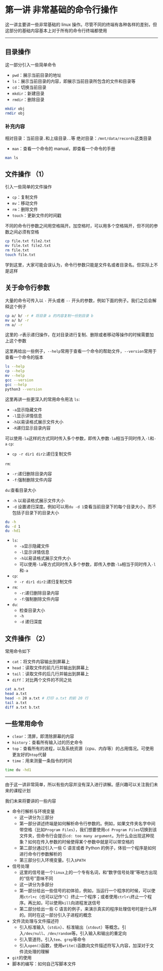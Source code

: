 
# 第一讲 非常基础的命令行操作

这一讲主要讲一些非常基础的 linux 操作。尽管不同的终端有各种各样的差别，但这部分的基础内容基本上对于所有的命令行终端都使用

---

## 目录操作

这一部分引入一些简单命令

- `pwd`：展示当前目录的地址
- `ls`：展示当前目录的内容，即展示当前目录所包含的文件和目录等
- `cd`：切换当前目录
- `mkdir`：新建目录
- `rmdir`：删除目录

```bash
mkdir obj
rmdir obj
```

### 补充内容

相对目录：当前目录`.`和上级目录`..`等
绝对目录：`/mnt/data/records`这类目录

- `man`：查看一个命令的 manual，即查看一个命令的手册

```bash
man ls
```

## 文件操作 （1）

引入一些简单的文件操作

- `cp`：复制文件
- `mv`：移动文件
- `rm`：删除文件
- `touch`：更新文件的时间戳

不同的命令行参数之间用空格隔开。加空格时，可以用多个空格隔开，但不同的参数之间必须有空格

```bash
cp file.txt file2.txt
mv file.txt file2.txt
rm file.txt
touch file.txt
```

学到这里，大家可能会误认为，命令行参数只能是文件名或者目录名。但实际上不是这样

## 关于命令行参数

大量的命令可传入以 `-` 开头或者 `--` 开头的参数，例如下面的例子。我们之后会解释这个例子

```bash
cp a/ b/ -r # 将目录 a 的内容复制一份到目录 b
mv a/ b/ -r
rm a/ -r
```

这里的`-r`表示递归操作，在对目录进行复制、删除或者移动等操作的时候需要加上这个参数

这里再给出一些例子，`--help`常用于查看一个命令的帮助文件，`--version`常用于查看一个命令的版本

```bash
ls --help
cp --help
mv --help
gcc --version
gcc --help
python3 --version
```

这里再讲一些更深入的常用命令用法
`ls`:

- `-a`显示隐藏文件
- `-l`显示详情信息
- `-h`以易读格式展示文件大小
- `-R`递归显示目录内容

可以使用`-la`这样的方式同时传入多个参数，即传入参数`-la`相当于同时传入`-l`和`-a`
`cp`:

- `cp -r dir1 dir2`:递归复制文件

`rm`:

- `-r`:递归删除目录内容
- `-f`:强制删除文件内容

`du`:查看目录大小

- `-h` 以易读格式展示文件大小
- `-d` 设置递归深度。例如可以用`du -d 1`查看当前目录下的每个目录大小，而不包括子目录下的目录大小

```bash
du -h
du -d 1
du -hd1
```

- `ls`:
  - `-a`显示隐藏文件
  - `-l`显示详情信息
  - `-h`以易读格式展示文件大小
  - 可以使用`-la`等方式同时传入多个参数，即传入参数`-la`相当于同时传入`-l`和`-a`
- `cp`:
  - `-r dir1 dir2`:递归复制文件
- `rm`:
  - `-r`:递归删除目录内容
  - `-f`:强制删除文件内容
- `du`:
  - 检查目录大小
  - `-h`
  - `-d` 递归深度

## 文件操作 （2）

常用命令如下

- `cat`：将文件内容输出到屏幕上
- `head`：读取文件的前几行并输出到屏幕上
- `tail`：读取文件的后几行并输出到屏幕上
- `diff`：对比两个文件的不同之处

```bash
cat a.txt
head a.txt
head -n 20 a.txt # 打印 a.txt 的前 20 行
tail a.txt
diff a.txt b.txt

```

## 一些常用命令

- `clear`：清屏，即清除屏幕的内容
- `history`：查看所有输入过的历史命令
- `top`：查看所有的进程，以及系统资源（cpu、内存等）的占用情况。可使用更友好的`htop`代替
- `time`：用来测量一条指令的时间

```bash
time du -hd1
```

---

由于这一讲非常简单，所以有些内容并没有深入进行讲解。感兴趣可以关注我们未来的课程计划

我们未来将要讲的一些内容

- 命令行解析与环境变量
  - 这一讲分为三部分
  - 第一部分讲述终端是如何解析命令行参数的。例如，如果文件夹名字中间带空格（比如`Program Files`），我们想要使用`cd Program Files`切换到该文件夹，但命令行会提示`cd: too many argument`。为什么会出现这种现象？如何在传入参数的时候使得某个参数中就是可以带空格的
  - 第二部分通过引入一些 C 语言或者 Python 的例子，体验一个程序是如何进行命令行参数解析的
  - 第三部分引入环境变量。引入`$PATH`
- 信号处理
  - 这里的信号是一个`linux`上的一个专有名词，和“数字信号处理”等地方出现的“信号”意味不同
  - 这一讲分为多部分
  - 第一部分给出一些信号的初体验，例如，当运行一个程序的时候，可以使用`ctrl+c`（也可以记作`^C`）终止一个程序；或者使用`ctrl+\`终止一个程序。再比如，可以使用`kill`向进程发送信号
  - 第二部分给出一些 C 语言的例子，来演示真实的程序处理信号时是什么样的。同时在这一部分引入子进程的概念
- 文件流处理与文件描述符
  - 引入标准输入（`stdin`）、标准输出（`stdout`）等概念。引入`/dev/null`、`/dev/random`等。引入输入和输出的重定向
  - 引入管道符。引入`tee`、`grep`等命令
  - 引入`open()`函数，使用`write()`函数向文件描述符写入内容，加深对于文件流处理的理解
- `git`的使用
- 脚本的编写：如何自己写脚本文件
